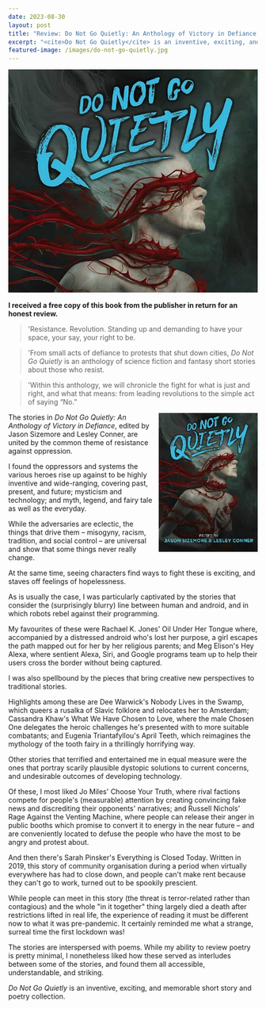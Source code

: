```yaml
---
date: 2023-08-30
layout: post
title: "Review: Do Not Go Quietly: An Anthology of Victory in Defiance, edited by Jason Sizemore and Lesley Conner"
excerpt: "<cite>Do Not Go Quietly</cite> is an inventive, exciting, and memorable short story and poetry collection."
featured-image: /images/do-not-go-quietly.jpg
---
```


![Do Not Go Quietly](/images/do-not-go-quietly.jpg)

**I received a free copy of this book from the publisher in return for an honest review.**

> 'Resistance. Revolution. Standing up and demanding to have your space, your say, your right to be.

> 'From small acts of defiance to protests that shut down cities, <em>Do Not Go Quietly</em> is an anthology of science fiction and fantasy short stories about those who resist.

> 'Within this anthology, we will chronicle the fight for what is just and right, and what that means: from leading revolutions to the simple act of saying “No.”

<img src="/images/do-not-go-quietly-200.jpg" alt="Do Not Go Quietly" style="float: right; margin-bottom: 10px; margin-left: 10px;">

The stories in <cite>Do Not Go Quietly: An Anthology of Victory in Defiance</cite>, edited by Jason Sizemore and Lesley Conner, are united by the common theme of resistance against oppression.

I found the oppressors and systems the various heroes rise up against to be highly inventive and wide-ranging, covering past, present, and future; mysticism and technology; and myth, legend, and fairy tale as well as the everyday.

While the adversaries are eclectic, the things that drive them &ndash; misogyny, racism, tradition, and social control &ndash; are universal and show that some things never really change.

At the same time, seeing characters find ways to fight these is exciting, and staves off feelings of hopelessness.

As is usually the case, I was particularly captivated by the stories that consider the (surprisingly blurry) line between human and android, and in which robots rebel against their programming.

My favourites of these were Rachael K. Jones' Oil Under Her Tongue where, accompanied by a distressed android who's lost her purpose, a girl escapes the path mapped out for her by her religious parents; and Meg Elison's Hey Alexa, where sentient Alexa, Siri, and Google programs team up to help their users cross the border without being captured.

I was also spellbound by the pieces that bring creative new perspectives to traditional stories.

Highlights among these are Dee Warwick's Nobody Lives in the Swamp, which queers a rusalka of Slavic folklore and relocates her to Amsterdam; Cassandra Khaw's What We Have Chosen to Love, where the male Chosen One delegates the heroic challenges he's presented with to more suitable combatants; and Eugenia Triantafyllou's April Teeth, which reimagines the mythology of the tooth fairy in a thrillingly horrifying way.

Other stories that terrified and entertained me in equal measure were the ones that portray scarily plausible dystopic solutions to current concerns, and undesirable outcomes of developing technology.

Of these, I most liked Jo Miles' Choose Your Truth, where rival factions compete for people's (measurable) attention by creating convincing fake news and discrediting their opponents' narratives; and Russell Nichols' Rage Against the Venting Machine, where people can release their anger in public booths which promise to convert it to energy in the near future &ndash; and are conveniently located to defuse the people who have the most to be angry and protest about.

And then there's Sarah Pinsker's Everything is Closed Today. Written in 2019, this story of community organisation during a period when virtually everywhere has had to close down, and people can't make rent because they can't go to work, turned out to be spookily prescient.

While people can meet in this story (the threat is terror-related rather than contagious) and the whole "in it together" thing largely died a death after restrictions lifted in real life, the experience of reading it must be different now to what it was pre-pandemic. It certainly reminded me what a strange, surreal time the first lockdown was!

The stories are interspersed with poems. While my ability to review poetry is pretty minimal, I nonetheless liked how these served as interludes between some of the stories, and found them all accessible, understandable, and striking. 

<cite>Do Not Go Quietly</cite> is an inventive, exciting, and memorable short story and poetry collection.